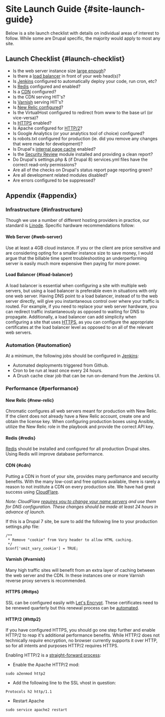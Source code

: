 # Site Launch Guide {#site-launch-guide}
Below is a site launch checklist with details on individual areas of interest to follow. While some are Drupal specific, the majority would apply to most any site.

## Launch Checklist {#launch-checklist}
* Is the web server instance size [large enough](#infrastructure)?
* Is there a [load balancer](#infrastructure) in front of your web head(s)?
* Is [Jenkins](#automation) configured to automatically deploy your code, run cron, etc?
* Is [Redis](#redis) configured and enabled?
* Is a [CDN](#cdn) configured?
* Is the CDN serving HIT's?
* Is [Varnish](#varnish) serving HIT's?
* Is [New Relic configured](#new-relic)?
* Is the VirtualHost configured to redirect from www to the base url (or vice-versa)?
* Is [HTTPS](#https) enabled?
* Is Apache configured for [HTTP/2](#http2)?
* Is Google Analytics (or your analytics tool of choice) configured?
* Is robots.txt configured for production (ie. did you remove any changes that were made for development)?
* Is Drupal's [internal page cache](https://www.drupal.org/documentation/modules/internal_page_cache) enabled?
* Is the [Security Review](https://www.drupal.org/project/security_review) module installed and providing a clean report? 
* Do Drupal's settings.php & (if Drupal 8) services.yml files have the correct read-only permissions?
* Are all of the checks on Drupal's status report page reporting green?
* Are all development related modules disabled?
* Are errors configured to be suppressed?

## Appendix {#appendix}
### Infrastructure {#infrastructure}
Though we use a number of different hosting providers in practice, our standard is [Linode](https://www.linode.com/?r=05d012f41778d9c4d4e56f9f0b0f7c0394dc41a0). Specific hardware recommendations follow:

#### Web Server {#web-server}
Use at least a 4GB cloud instance. If you or the client are price sensitive and are considering opting for a smaller instance size to save money, I would argue that the billable time spent troubleshooting an underperforming server is easily much more expensive then paying for more power.

#### Load Balancer {#load-balancer}
A load balancer is essential when configuring a site with multiple web servers, but using a load balancer is preferable even in situations with only one web server. Having DNS point to a load balancer, instead of to the web server directly, will give you instantaneous control over where your traffic is routed. For example, if you need to replace your web server hardware, you can redirect traffic instantaneously as opposed to waiting for DNS to propagate. Additionally, a load balancer can add simplicity when configuring a site that uses [HTTPS](#https), as you can configure the appropriate certificates at the load balancer level as opposed to on all of the relevant web servers.

### Automation {#automation}
At a minimum, the following jobs should be configured in [Jenkins](https://jenkins.io):

* Automated deployments triggered from Github.
* Cron to be run at least once every 24 hours.
* A Drush cache clear job that can be run on-demand from the Jenkins UI.

### Performance {#performance}
#### New Relic {#new-relic}
Chromatic configures all web servers meant for production with New Relic. If the client does not already have a New Relic account, create one and obtain the license key. When configuring production boxes using Ansible, utilize the New Relic role in the playbook and provide the correct API key.

#### Redis {#redis}
[Redis](http://redis.io/) should be installed and configured for all production Drupal sites. Using Redis will improve database performance.

#### CDN {#cdn}
Putting a CDN in front of your site, provides many perfomance and security benefits. With the many low-cost and free options available, there is rarely a reason to not institute a CDN on every production site. We have had great success using [CloudFlare](https://www.cloudflare.com/).

_Note: CloudFlare [requires you to change your name servers](https://support.cloudflare.com/hc/en-us/articles/200172566-Why-do-I-have-to-change-my-DNS-settings-to-use-CloudFlare-) and use them for DNS configuration. These changes should be made at least 24 hours in advance of launch._

If this is a Drupal 7 site, be sure to add the following line to your production settings.php file:
```
/**
 * Remove "cookie" from Vary header to allow HTML caching.
 */
$conf['omit_vary_cookie'] = TRUE;
```

#### Varnish {#varnish}
Many high traffic sites will benefit from an extra layer of caching between the web server and the CDN. In these instances one or more Varnish reverse proxy servers is recommended.

#### HTTPS {#https}
SSL can be configured easily with [Let's Encrypt](https://letsencrypt.org/getting-started/). These certificates need to be renewed quarterly but this renewal process can be [automated](#automation).

#### HTTP/2 {#http2}
If you have configured HTTPS, you should go one step further and enable HTTP/2 to reap it's additional performance benefits. While HTTP/2 does not technically _require_ encryption, no browser currently supports it over HTTP, so for all intents and purposes HTTP/2 requires HTTPS. 

Enabling HTTP/2 is a [straight-forward process](https://blog.samat.org/2015/11/26/Enabling-HTTP2-on-Apache-2.4-on-Debian-Ubuntu/):

* Enable the Apache HTTP/2 mod:
```
sudo a2enmod http2
```
* Add the following line to the SSL vhost in question: 
```
Protocols h2 http/1.1
```
* Restart Apache
```
sudo service apache2 restart
```
